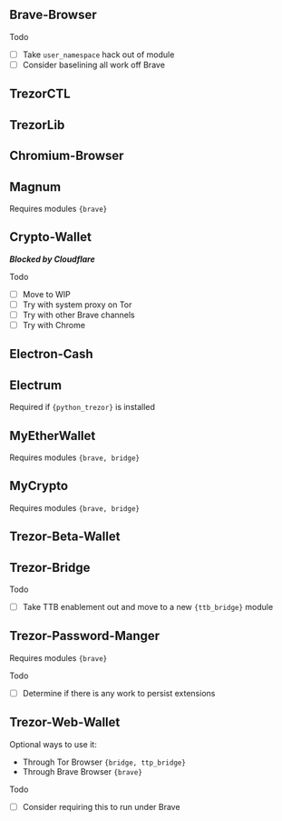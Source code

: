 ## Brave-Browser

Todo

- [ ] Take `user_namespace` hack out of module
- [ ] Consider baselining all work off Brave

## TrezorCTL
## TrezorLib



## Chromium-Browser
## Magnum

Requires modules `{brave}`

## Crypto-Wallet

***Blocked by Cloudflare***

Todo

- [ ] Move to WIP
- [ ] Try with system proxy on Tor
- [ ] Try with other Brave channels
- [ ] Try with Chrome

## Electron-Cash
## Electrum

Required if `{python_trezor}` is installed

## MyEtherWallet

Requires modules `{brave, bridge}`

## MyCrypto

Requires modules `{brave, bridge}`

## Trezor-Beta-Wallet

## Trezor-Bridge

Todo

- [ ] Take TTB enablement out and move to a new `{ttb_bridge}` module

## Trezor-Password-Manger

Requires modules `{brave}`

Todo

- [ ] Determine if there is any work to persist extensions

## Trezor-Web-Wallet

Optional ways to use it:
* Through Tor Browser `{bridge, ttp_bridge}`
* Through Brave Browser `{brave}`

Todo

- [ ] Consider requiring this to run under Brave